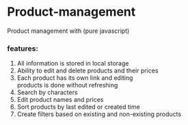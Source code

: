 # Product-management
Product management with (pure javascript)

<summary><h3>features:</h3></summary>
<ol>
  <li><a>All information is stored in local storage</a></li>
  <li>
    <a>Ability to edit and delete products and their prices</a>
  </li>

  <li>
    <a
      >Each product has its own link and editing <br />
      products is done without refreshing</a
    >
  </li>

  <li>
    <a>Search by characters</a>
  </li>
  <li>
    <a>Edit product names and prices</a>
  </li>
  <li>
    <a>Sort products by last edited or created time</a>
  </li>
  <li>
    <a>Create filters based on existing and non-existing products</a>
  </li>
</ol>
